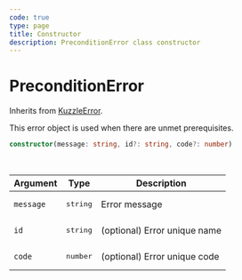 ```yaml
---
code: true
type: page
title: Constructor
description: PreconditionError class constructor
---
```


# PreconditionError

Inherits from [KuzzleError](/framework/abstract-classes/kuzzle-error/constructor).

This error object is used when there are unmet prerequisites.


```ts
constructor(message: string, id?: string, code?: number)
```

<br/>

| Argument       | Type      | Description            |
| -------------- | --------- | ---------------------- |
| `message`      | <pre>string</pre> | Error message  |
| `id`           | <pre>string</pre> | (optional) Error unique name |
| `code`         | <pre>number</pre> | (optional) Error unique code |
